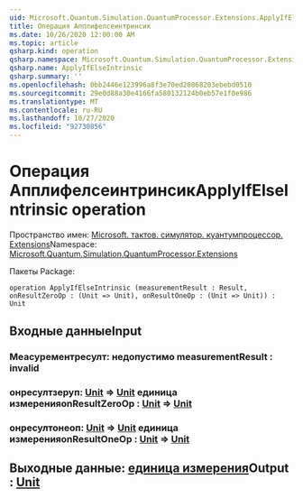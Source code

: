 ```yaml
---
uid: Microsoft.Quantum.Simulation.QuantumProcessor.Extensions.ApplyIfElseIntrinsic
title: Операция Апплифелсеинтринсик
ms.date: 10/26/2020 12:00:00 AM
ms.topic: article
qsharp.kind: operation
qsharp.namespace: Microsoft.Quantum.Simulation.QuantumProcessor.Extensions
qsharp.name: ApplyIfElseIntrinsic
qsharp.summary: ''
ms.openlocfilehash: 0bb2446e123996a8f3e70ed20868203ebebd0510
ms.sourcegitcommit: 29e0d88a30e4166fa580132124b0eb57e1f0e986
ms.translationtype: MT
ms.contentlocale: ru-RU
ms.lasthandoff: 10/27/2020
ms.locfileid: "92730856"
---
```

# <a name="applyifelseintrinsic-operation"></a><span data-ttu-id="541c7-102">Операция Апплифелсеинтринсик</span><span class="sxs-lookup"><span data-stu-id="541c7-102">ApplyIfElseIntrinsic operation</span></span>

<span data-ttu-id="541c7-103">Пространство имен: [Microsoft. тактов. симулятор. куантумпроцессор. Extensions](xref:Microsoft.Quantum.Simulation.QuantumProcessor.Extensions)</span><span class="sxs-lookup"><span data-stu-id="541c7-103">Namespace: [Microsoft.Quantum.Simulation.QuantumProcessor.Extensions](xref:Microsoft.Quantum.Simulation.QuantumProcessor.Extensions)</span></span>

<span data-ttu-id="541c7-104">Пакеты [](https://nuget.org/packages/)</span><span class="sxs-lookup"><span data-stu-id="541c7-104">Package: [](https://nuget.org/packages/)</span></span>




```qsharp
operation ApplyIfElseIntrinsic (measurementResult : Result, onResultZeroOp : (Unit => Unit), onResultOneOp : (Unit => Unit)) : Unit
```


## <a name="input"></a><span data-ttu-id="541c7-105">Входные данные</span><span class="sxs-lookup"><span data-stu-id="541c7-105">Input</span></span>

### <a name="measurementresult--__invalidresult__"></a><span data-ttu-id="541c7-106">Меасурементресулт: __недопустимо <Result>__</span><span class="sxs-lookup"><span data-stu-id="541c7-106">measurementResult : __invalid<Result>__</span></span>




### <a name="onresultzeroop--unit--unit"></a><span data-ttu-id="541c7-107">онресултзеруп: [Unit](xref:microsoft.quantum.lang-ref.unit) => [Unit](xref:microsoft.quantum.lang-ref.unit) единица измерения</span><span class="sxs-lookup"><span data-stu-id="541c7-107">onResultZeroOp : [Unit](xref:microsoft.quantum.lang-ref.unit) => [Unit](xref:microsoft.quantum.lang-ref.unit)</span></span> 




### <a name="onresultoneop--unit--unit"></a><span data-ttu-id="541c7-108">онресултонеоп: [Unit](xref:microsoft.quantum.lang-ref.unit) => [Unit](xref:microsoft.quantum.lang-ref.unit) единица измерения</span><span class="sxs-lookup"><span data-stu-id="541c7-108">onResultOneOp : [Unit](xref:microsoft.quantum.lang-ref.unit) => [Unit](xref:microsoft.quantum.lang-ref.unit)</span></span> 





## <a name="output--unit"></a><span data-ttu-id="541c7-109">Выходные данные: [единица измерения](xref:microsoft.quantum.lang-ref.unit)</span><span class="sxs-lookup"><span data-stu-id="541c7-109">Output : [Unit](xref:microsoft.quantum.lang-ref.unit)</span></span>

